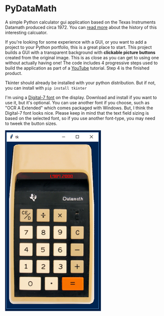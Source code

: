 # PyDataMath
A simple Python calculator gui application based on the Texas Instruments Datamath produced circa 1972. You can [read more](http://www.datamath.org/) about the history of this interesting calcuator. 

If you're looking for some experience with a GUI, or you want to add a project to your Python portfolio, this is a great place to start. This project builds a GUI with a transparent background with **clickable picture buttons** created from the original image. This is as close as you can get to using one without actually having one! The code includes 4 progressive steps used to build the application as part of a [YouTube]() tutorial. Step 4 is the finished product.

Tkinter should already be installed with your python distribution. But if not, you can install with `pip install tkinter`

I'm using a [Digital-7 font](https://www.1001fonts.com/digital+clock-fonts.html) on the display. Download and install if you want to use it, but it's optional. You can use another font if you choose, such as "OCR A Extended" which comes packaged with Windows. But, I think the Digital-7 font looks nice. Please keep in mind that the text field sizing is based on the selected font, so if you use another font-type, you may need to tweek the button sizes.

![](example.PNG)
